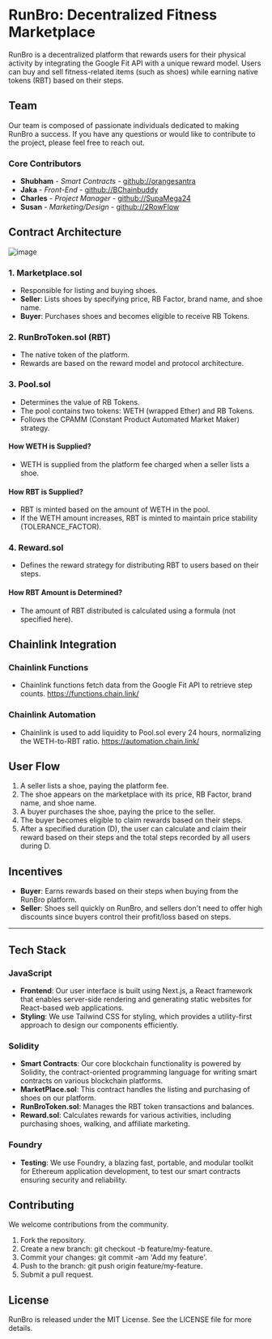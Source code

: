# RunBro: Decentralized Fitness Marketplace

RunBro is a decentralized platform that rewards users for their physical activity by integrating the Google Fit API with a unique reward model. Users can buy and sell fitness-related items (such as shoes) while earning native tokens (RBT) based on their steps.

## Team

Our team is composed of passionate individuals dedicated to making RunBro a success. If you have any questions or would like to contribute to the project, please feel free to reach out.

### Core Contributors
- **Shubham** - *Smart Contracts* - [github://orangesantra](https://github.com/orangesantra)
- **Jaka** - *Front-End* - [github://BChainbuddy](https://github.com/BChainbuddy)
- **Charles** - *Project Manager* - [github://SupaMega24](https://github.com/SupaMega24)
- **Susan** - *Marketing/Design* - [github://2RowFlow](https://github.com/2RowFlow)


## Contract Architecture

![image](https://github.com/ChainlinkHackaton/SmartContracts/assets/138974329/5b32ca5e-6dfe-4e22-b6d6-1f6b277f2b41)

### 1. Marketplace.sol

- Responsible for listing and buying shoes.
- **Seller**: Lists shoes by specifying price, RB Factor, brand name, and shoe name.
- **Buyer**: Purchases shoes and becomes eligible to receive RB Tokens.

### 2. RunBroToken.sol (RBT)

- The native token of the platform.
- Rewards are based on the reward model and protocol architecture.

### 3. Pool.sol

- Determines the value of RB Tokens.
- The pool contains two tokens: WETH (wrapped Ether) and RB Tokens.
- Follows the CPAMM (Constant Product Automated Market Maker) strategy.

#### How WETH is Supplied?

- WETH is supplied from the platform fee charged when a seller lists a shoe.

#### How RBT is Supplied?

- RBT is minted based on the amount of WETH in the pool.
- If the WETH amount increases, RBT is minted to maintain price stability (TOLERANCE_FACTOR).

### 4. Reward.sol

- Defines the reward strategy for distributing RBT to users based on their steps.

#### How RBT Amount is Determined?

- The amount of RBT distributed is calculated using a formula (not specified here).

## Chainlink Integration

### Chainlink Functions

- Chainlink functions fetch data from the Google Fit API to retrieve step counts.
https://functions.chain.link/

### Chainlink Automation

- Chainlink is used to add liquidity to Pool.sol every 24 hours, normalizing the WETH-to-RBT ratio.
https://automation.chain.link/

## User Flow

1. A seller lists a shoe, paying the platform fee.
2. The shoe appears on the marketplace with its price, RB Factor, brand name, and shoe name.
3. A buyer purchases the shoe, paying the price to the seller.
4. The buyer becomes eligible to claim rewards based on their steps.
5. After a specified duration (D), the user can calculate and claim their reward based on their steps and the total steps recorded by all users during D.

## Incentives

- **Buyer**: Earns rewards based on their steps when buying from the RunBro platform.
- **Seller**: Shoes sell quickly on RunBro, and sellers don't need to offer high discounts since buyers control their profit/loss based on steps.

---

## Tech Stack

### JavaScript
- **Frontend**: Our user interface is built using Next.js, a React framework that enables server-side rendering and generating static websites for React-based web applications.
- **Styling**: We use Tailwind CSS for styling, which provides a utility-first approach to design our components efficiently.

### Solidity
- **Smart Contracts**: Our core blockchain functionality is powered by Solidity, the contract-oriented programming language for writing smart contracts on various blockchain platforms.
- **MarketPlace.sol**: This contract handles the listing and purchasing of shoes on our platform.
- **RunBroToken.sol**: Manages the RBT token transactions and balances.
- **Reward.sol**: Calculates rewards for various activities, including purchasing shoes, walking, and affiliate marketing.

### Foundry
- **Testing**: We use Foundry, a blazing fast, portable, and modular toolkit for Ethereum application development, to test our smart contracts ensuring security and reliability.
  
## Contributing

We welcome contributions from the community.

1.	Fork the repository.
2.	Create a new branch: git checkout -b feature/my-feature.
3.	Commit your changes: git commit -am 'Add my feature'.
4.	Push to the branch: git push origin feature/my-feature.
5.	Submit a pull request.

## License
RunBro is released under the MIT License. See the LICENSE file for more details.








